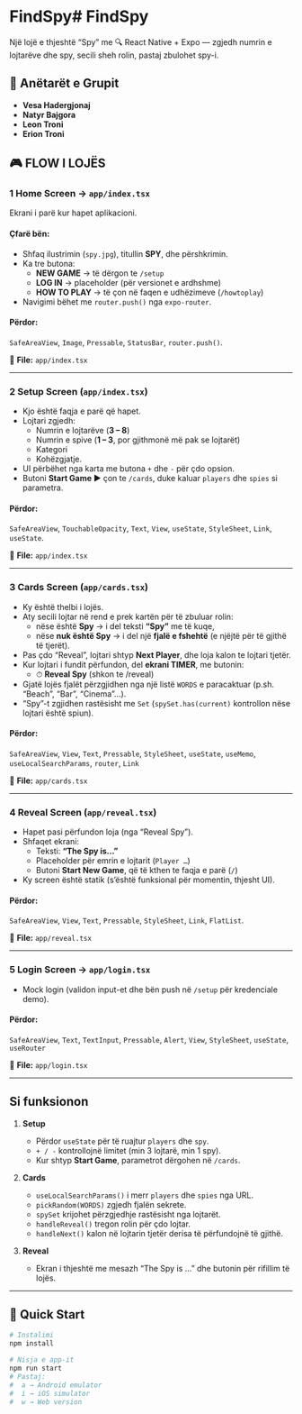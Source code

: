 # FindSpy# FindSpy

Një lojë e thjeshtë “Spy” me 🔍 React Native + Expo — zgjedh numrin e lojtarëve dhe spy, secili sheh rolin, pastaj zbulohet spy-i.


## 👥 Anëtarët e Grupit

- **Vesa Hadergjonaj**
- **Natyr Bajgora**
- **Leon Troni**
- **Erion Troni**


## 🎮 FLOW I LOJËS

###  1 **Home Screen** → `app/index.tsx`
Ekrani i parë kur hapet aplikacioni.

#### Çfarë bën:
- Shfaq ilustrimin (`spy.jpg`), titullin **SPY**, dhe përshkrimin.
- Ka tre butona:
  -  **NEW GAME** → të dërgon te `/setup`
  -  **LOG IN** → placeholder (për versionet e ardhshme)
  -  **HOW TO PLAY** → të çon në faqen e udhëzimeve (`/howtoplay`)
- Navigimi bëhet me `router.push()` nga `expo-router`.

#### Përdor:
`SafeAreaView`, `Image`, `Pressable`, `StatusBar`, `router.push()`.

📂 **File:** `app/index.tsx`

---

### 2 **Setup Screen** (`app/index.tsx`)
- Kjo është faqja e parë që hapet.
- Lojtari zgjedh:
  - Numrin e lojtarëve (**3 – 8**)
  - Numrin e spive (**1 – 3**, por gjithmonë më pak se lojtarët)
  - Kategori
  - Kohëzgjatje.
- UI përbëhet nga karta me butona `+` dhe `-` për çdo opsion.
- Butoni **Start Game ▶** çon te `/cards`, duke kaluar `players` dhe `spies` si parametra.

#### Përdor:
`SafeAreaView`, `TouchableOpacity`, `Text`, `View`, `useState`, `StyleSheet`, `Link`, `useState`.

📂 **File:** `app/index.tsx`

---

### 3 **Cards Screen** (`app/cards.tsx`)
- Ky është thelbi i lojës.
- Aty secili lojtar në rend e prek kartën për të zbuluar rolin:
  - nëse është **Spy** → i del teksti **“Spy”** me të kuqe,
  - nëse **nuk është Spy** → i del një **fjalë e fshehtë** (e njëjtë për të gjithë të tjerët).
- Pas çdo “Reveal”, lojtari shtyp **Next Player**, dhe loja kalon te lojtari tjetër.
- Kur lojtari i fundit përfundon, del **ekrani TIMER**, me butonin:
  - ⏱ **Reveal Spy** (shkon te /reveal)
- Gjatë lojës fjalët përzgjidhen nga një listë `WORDS` e paracaktuar (p.sh. “Beach”, “Bar”, “Cinema”...).
- “Spy”-t zgjidhen rastësisht me `Set` (`spySet.has(current)` kontrollon nëse lojtari është spiun).

#### Përdor:
`SafeAreaView`, `View`, `Text`, `Pressable`, `StyleSheet`, `useState`, `useMemo`, `useLocalSearchParams`, `router`, `Link`

📂 **File:** `app/cards.tsx`

---

### 4 **Reveal Screen** (`app/reveal.tsx`)
- Hapet pasi përfundon loja (nga “Reveal Spy”).
- Shfaqet ekrani:
  - Teksti: **“The Spy is…”**
  - Placeholder për emrin e lojtarit (`Player …`)
  - Butoni **Start New Game**, që të kthen te faqja e parë (`/`)
- Ky screen është statik (s’është funksional për momentin, thjesht UI).

#### Përdor:
`SafeAreaView`, `View`, `Text`, `Pressable`, `StyleSheet`, `Link`, `FlatList`.

📂 **File:** `app/reveal.tsx`

---

### 5 **Login Screen** → `app/login.tsx`
- Mock login (validon input-et dhe bën push në `/setup` për kredenciale demo).

#### Përdor:
`SafeAreaView`, `Text`, `TextInput`, `Pressable`, `Alert`, `View`, `StyleSheet`, `useState`, `useRouter`  

📂 **File:** `app/login.tsx`

---

##  Si funksionon

1. **Setup**
   - Përdor `useState` për të ruajtur `players` dhe `spy`.
   - `+ / -` kontrollojnë limitet (min 3 lojtarë, min 1 spy).
   - Kur shtyp **Start Game**, parametrot dërgohen në `/cards`.

2. **Cards**
   - `useLocalSearchParams()` i merr `players` dhe `spies` nga URL.
   - `pickRandom(WORDS)` zgjedh fjalën sekrete.
   - `spySet` krijohet përzgjedhje rastësisht nga lojtarët.
   - `handleReveal()` tregon rolin për çdo lojtar.
   - `handleNext()` kalon në lojtarin tjetër derisa të përfundojnë të gjithë.

3. **Reveal**
   - Ekran i thjeshtë me mesazh “The Spy is …” dhe butonin për rifillim të lojës.

---


## 🚀 Quick Start

```bash
# Instalimi
npm install

# Nisja e app-it
npm run start
# Pastaj:
#  a → Android emulator
#  i → iOS simulator
#  w → Web version
